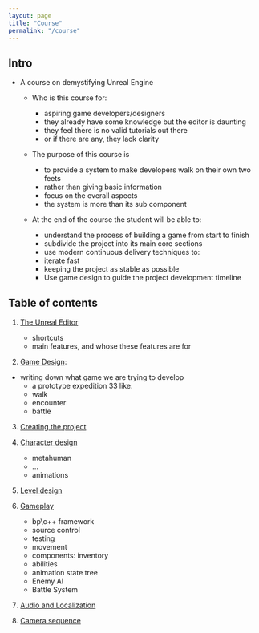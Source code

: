 ```yaml
---
layout: page
title: "Course"
permalink: "/course"
---
```


## Intro
    
- A course on demystifying Unreal Engine
    - Who is this course for:
        - aspiring game developers/designers
        - they already have some knowledge but the editor is daunting
        - they feel there is no valid tutorials out there
        - or if there are any, they lack clarity

    - The purpose of this course is
        - to provide a system to make developers walk on their own two feets
        - rather than giving basic information
        - focus on the overall aspects
        - the system is more than its sub component

    - At the end of the course the student will be able to:
        - understand the process of building a game from start to finish
        - subdivide the project into its main core sections
        - use modern continuous delivery techniques to:
        - iterate fast
        - keeping the project as stable as possible
        - Use game design to guide the project development timeline

## Table of contents
    
1. [The Unreal Editor](/course/editor-shortcuts)
    - shortcuts
    - main features, and whose these features are for
    
2. [Game Design](/course/game-design):
- writing down what game we are trying to develop
    - a prototype expedition 33 like:
    - walk
    - encounter
    - battle

3. [Creating the project](/course/create-a-project)

4. [Character design](/course/character-design)
    - metahuman
    - ...
    - animations
                
5. [Level design](/course/level-design)
        
6. [Gameplay](/course/gameplay)
    - bp\c++ framework
    - source control
    - testing
    - movement
    - components: inventory
    - abilities
    - animation state tree
    - Enemy AI
    - Battle System
        
7. [Audio and Localization](/course/audio)      

8. [Camera sequence](/course/camera)
        